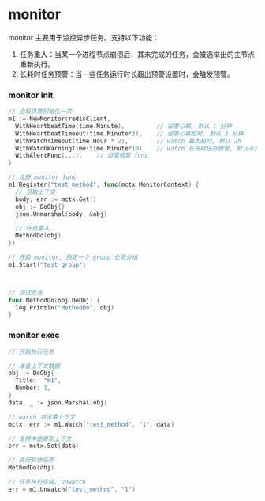 # monitor
monitor 主要用于监控异步任务。支持以下功能：
1. 任务重入：当某一个进程节点崩溃后，其未完成的任务，会被选举出的主节点重新执行。
2. 长耗时任务预警：当一些任务运行时长超出预警设置时，会触发预警。



### monitor init
``` go
// 全局仅需初始化一次
m1 := NewMonitor(redisClient,
  WithHeartbeatTime(time.Minute),         // 设置心跳, 默认 1 分钟
  WithHeartbeatTimeout(time.Minute*3),    // 设置心跳超时, 默认 3 分钟
  WithWatchTimeout(time.Hour * 2),        // watch 最大超时, 默认 2h
  WithWatchWarningTime(time.Minute*10),   // watch 长耗时任务预警, 默认不预警
  WithAlertFunc(...),    // 设置预警 func  
)

// 注册 monitor func
m1.Register("test_method", func(mctx MonitorContext) {
  // 获取上下文
  body, err := mctx.Get()
  obj := DoObj{}
  json.Unmarshal(body, &obj)

  // 任务重入
  MethodDo(obj)
})

// 开启 monitor, 指定一个 group 业务分组
m1.Start("test_group")



// 测试方法
func MethodDo(obj DoObj) {
  log.Println("MethodDo", obj)
}
```


### monitor exec
``` go
// 开始执行任务

// 准备上下文数据
obj := DoObj{
  Title:  "m1",
  Number: 1,
}
data, _ := json.Marshal(obj)

// watch 并设置上下文
mctx, err := m1.Watch("test_method", "1", data)

// 支持中途更新上下文
err = mctx.Set(data)

// 执行具体任务
MethodDo(obj)

// 任务执行完成, unwatch
err = m1.Unwatch("test_method", "1") 
```